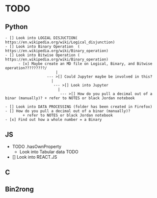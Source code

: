 # TODO


## Python
   	- [] Look into LOGIAL DISJUCTION( https://en.wikipedia.org/wiki/Logical_disjunction)
   	- [] Look into Binary Operation  ( https://en.wikipedia.org/wiki/Binary_operation)
   	- [] Look into Bitwise Operation ( https://en.wikipedia.org/wiki/Binary_operation)
   	      - [x] Maybe create an MD file on Logical, Binary, and Bitwise operation?????????/
            		       |
                       --- >[] Could Jupyter maybe be involved in this?
                         |
                          --- >[] Look into Jupyter  
                            |
                             --- >[] How do you pull a decimal out of a binar (manually)? + refer to NOTES or black Jordan notebook   

    - [] Look into DATA PROCESSING (folder has been created in Firefox)
    - [] How do you pull a decimal out of a binar (manually)?
            + refer to NOTES or black Jordan notebook 
    - [x] Find out how a whole number = a Binary 





## JS
  - TODO .hasOwnProperty
	- Look into Tabular data TODO 
  - [] Look into REACT.JS 
	


## C 



## Bin2rong

